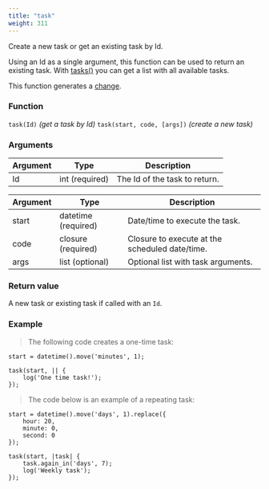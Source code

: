 ```yaml
---
title: "task"
weight: 311
---
```


Create a new task or get an existing task by Id.

Using an Id as a single argument, this function can be used to return an existing task. With [tasks()](../tasks) you can get a list with all available tasks.

This function generates a [change](../../overview/changes).

### Function

`task(Id)` *(get a task by Id)*
`task(start, code, [args])` *(create a new task)*

### Arguments

Argument | Type | Description
-------- | ---- | -----------
Id       | int (required) | The Id of the task to return.

Argument | Type | Description
-------- | ---- | -----------
start | datetime (required) | Date/time to execute the task.
code | closure (required) | Closure to execute at the scheduled date/time.
args | list (optional) | Optional list with task arguments.

### Return value

A new task or existing task if called with an `Id`.

### Example

> The following code creates a one-time task:

```thingsdb,should_pass
start = datetime().move('minutes', 1);

task(start, || {
    log('One time task!');
});
```

> The code below is an example of a repeating task:

```thingsdb,should_pass
start = datetime().move('days', 1).replace({
    hour: 20,
    minute: 0,
    second: 0
});

task(start, |task| {
    task.again_in('days', 7);
    log('Weekly task');
});
```
